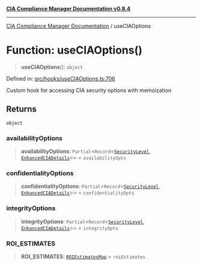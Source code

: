 [**CIA Compliance Manager Documentation v0.8.4**](../README.md)

***

[CIA Compliance Manager Documentation](../globals.md) / useCIAOptions

# Function: useCIAOptions()

> **useCIAOptions**(): `object`

Defined in: [src/hooks/useCIAOptions.ts:706](https://github.com/Hack23/cia-compliance-manager/blob/a6d8d6a2cab2160940b9a047208c12088d7e02cf/src/hooks/useCIAOptions.ts#L706)

Custom hook for accessing CIA security options with memoization

## Returns

`object`

### availabilityOptions

> **availabilityOptions**: `Partial`\<`Record`\<[`SecurityLevel`](../type-aliases/SecurityLevel.md), [`EnhancedCIADetails`](../interfaces/EnhancedCIADetails.md)\>\> = `availabilityOpts`

### confidentialityOptions

> **confidentialityOptions**: `Partial`\<`Record`\<[`SecurityLevel`](../type-aliases/SecurityLevel.md), [`EnhancedCIADetails`](../interfaces/EnhancedCIADetails.md)\>\> = `confidentialityOpts`

### integrityOptions

> **integrityOptions**: `Partial`\<`Record`\<[`SecurityLevel`](../type-aliases/SecurityLevel.md), [`EnhancedCIADetails`](../interfaces/EnhancedCIADetails.md)\>\> = `integrityOpts`

### ROI\_ESTIMATES

> **ROI\_ESTIMATES**: [`ROIEstimatesMap`](../interfaces/ROIEstimatesMap.md) = `roiEstimates`
